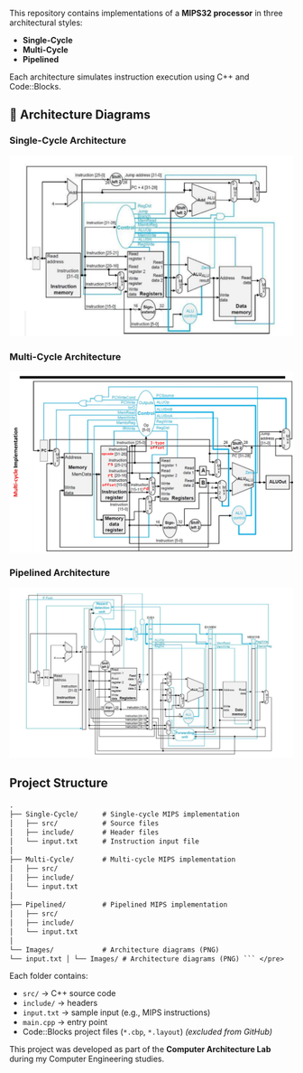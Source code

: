 This repository contains implementations of a **MIPS32 processor** in three architectural styles:
-  **Single-Cycle**
-  **Multi-Cycle**
-  **Pipelined**
  
Each architecture simulates instruction execution using C++ and Code::Blocks.

## 🧬 Architecture Diagrams

###  Single-Cycle Architecture

<img src="Images/Single-Cycle.png" alt=" Single-Cycle Architecture" width="600"/>

###  Multi-Cycle Architecture

<img src="Images/Multi-Cycle.png" alt=" Multi-Cycle Architecture Architecture" width="600"/>

###  Pipelined Architecture

<img src="Images/Pipelined.png" alt="Pipelined Architecture" width="600"/>

## Project Structure

```
.
├── Single-Cycle/      # Single-cycle MIPS implementation
│   ├── src/           # Source files
│   ├── include/       # Header files
│   └── input.txt      # Instruction input file
│
├── Multi-Cycle/       # Multi-cycle MIPS implementation
│   ├── src/
│   ├── include/
│   └── input.txt
│
├── Pipelined/         # Pipelined MIPS implementation
│   ├── src/
│   ├── include/
│   └── input.txt
│
└── Images/            # Architecture diagrams (PNG)
└── input.txt │ └── Images/ # Architecture diagrams (PNG) ``` </pre>
```


Each folder contains:
- `src/` → C++ source code
- `include/` → headers
- `input.txt` → sample input (e.g., MIPS instructions)
- `main.cpp` → entry point
- Code::Blocks project files (`*.cbp`, `*.layout`) *(excluded from GitHub)*


This project was developed as part of the **Computer Architecture Lab** during my Computer Engineering studies.


